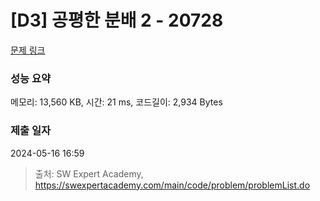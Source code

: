 # [D3] 공평한 분배 2 - 20728 

[문제 링크](https://swexpertacademy.com/main/code/problem/problemDetail.do?contestProbId=AY6cg0MKeVkDFAXt) 

### 성능 요약

메모리: 13,560 KB, 시간: 21 ms, 코드길이: 2,934 Bytes

### 제출 일자

2024-05-16 16:59



> 출처: SW Expert Academy, https://swexpertacademy.com/main/code/problem/problemList.do